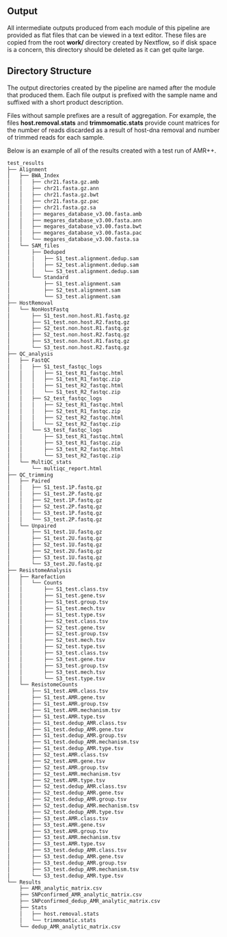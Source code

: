 Output
------

All intermediate outputs produced from each module of this pipeline are provided as flat files that can be viewed in a text editor. These files are copied from the root **work/** directory created by Nextflow, so if disk space is a concern, this directory should be deleted as it can get quite large.

Directory Structure
-------------------

The output directories created by the pipeline are named after the module that produced them. Each file output is prefixed with the sample name and suffixed with a short product description. 

Files without sample prefixes are a result of aggregation. For example, the files **host.removal.stats** and **trimmomatic.stats** provide count matrices for the number of reads discarded as a result of host-dna removal and number of trimmed reads for each sample. 

Below is an example of all of the results created with a test run of AMR++.

```bash
test_results
├── Alignment
│   ├── BWA_Index
│   │   ├── chr21.fasta.gz.amb
│   │   ├── chr21.fasta.gz.ann
│   │   ├── chr21.fasta.gz.bwt
│   │   ├── chr21.fasta.gz.pac
│   │   ├── chr21.fasta.gz.sa
│   │   ├── megares_database_v3.00.fasta.amb
│   │   ├── megares_database_v3.00.fasta.ann
│   │   ├── megares_database_v3.00.fasta.bwt
│   │   ├── megares_database_v3.00.fasta.pac
│   │   └── megares_database_v3.00.fasta.sa
│   └── SAM_files
│       ├── Deduped
│       │   ├── S1_test.alignment.dedup.sam
│       │   ├── S2_test.alignment.dedup.sam
│       │   └── S3_test.alignment.dedup.sam
│       └── Standard
│           ├── S1_test.alignment.sam
│           ├── S2_test.alignment.sam
│           └── S3_test.alignment.sam
├── HostRemoval
│   └── NonHostFastq
│       ├── S1_test.non.host.R1.fastq.gz
│       ├── S1_test.non.host.R2.fastq.gz
│       ├── S2_test.non.host.R1.fastq.gz
│       ├── S2_test.non.host.R2.fastq.gz
│       ├── S3_test.non.host.R1.fastq.gz
│       └── S3_test.non.host.R2.fastq.gz
├── QC_analysis
│   ├── FastQC
│   │   ├── S1_test_fastqc_logs
│   │   │   ├── S1_test_R1_fastqc.html
│   │   │   ├── S1_test_R1_fastqc.zip
│   │   │   ├── S1_test_R2_fastqc.html
│   │   │   └── S1_test_R2_fastqc.zip
│   │   ├── S2_test_fastqc_logs
│   │   │   ├── S2_test_R1_fastqc.html
│   │   │   ├── S2_test_R1_fastqc.zip
│   │   │   ├── S2_test_R2_fastqc.html
│   │   │   └── S2_test_R2_fastqc.zip
│   │   └── S3_test_fastqc_logs
│   │       ├── S3_test_R1_fastqc.html
│   │       ├── S3_test_R1_fastqc.zip
│   │       ├── S3_test_R2_fastqc.html
│   │       └── S3_test_R2_fastqc.zip
│   └── MultiQC_stats
│       └── multiqc_report.html
├── QC_trimming
│   ├── Paired
│   │   ├── S1_test.1P.fastq.gz
│   │   ├── S1_test.2P.fastq.gz
│   │   ├── S2_test.1P.fastq.gz
│   │   ├── S2_test.2P.fastq.gz
│   │   ├── S3_test.1P.fastq.gz
│   │   └── S3_test.2P.fastq.gz
│   └── Unpaired
│       ├── S1_test.1U.fastq.gz
│       ├── S1_test.2U.fastq.gz
│       ├── S2_test.1U.fastq.gz
│       ├── S2_test.2U.fastq.gz
│       ├── S3_test.1U.fastq.gz
│       └── S3_test.2U.fastq.gz
├── ResistomeAnalysis
│   ├── Rarefaction
│   │   └── Counts
│   │       ├── S1_test.class.tsv
│   │       ├── S1_test.gene.tsv
│   │       ├── S1_test.group.tsv
│   │       ├── S1_test.mech.tsv
│   │       ├── S1_test.type.tsv
│   │       ├── S2_test.class.tsv
│   │       ├── S2_test.gene.tsv
│   │       ├── S2_test.group.tsv
│   │       ├── S2_test.mech.tsv
│   │       ├── S2_test.type.tsv
│   │       ├── S3_test.class.tsv
│   │       ├── S3_test.gene.tsv
│   │       ├── S3_test.group.tsv
│   │       ├── S3_test.mech.tsv
│   │       └── S3_test.type.tsv
│   └── ResistomeCounts
│       ├── S1_test.AMR.class.tsv
│       ├── S1_test.AMR.gene.tsv
│       ├── S1_test.AMR.group.tsv
│       ├── S1_test.AMR.mechanism.tsv
│       ├── S1_test.AMR.type.tsv
│       ├── S1_test.dedup_AMR.class.tsv
│       ├── S1_test.dedup_AMR.gene.tsv
│       ├── S1_test.dedup_AMR.group.tsv
│       ├── S1_test.dedup_AMR.mechanism.tsv
│       ├── S1_test.dedup_AMR.type.tsv
│       ├── S2_test.AMR.class.tsv
│       ├── S2_test.AMR.gene.tsv
│       ├── S2_test.AMR.group.tsv
│       ├── S2_test.AMR.mechanism.tsv
│       ├── S2_test.AMR.type.tsv
│       ├── S2_test.dedup_AMR.class.tsv
│       ├── S2_test.dedup_AMR.gene.tsv
│       ├── S2_test.dedup_AMR.group.tsv
│       ├── S2_test.dedup_AMR.mechanism.tsv
│       ├── S2_test.dedup_AMR.type.tsv
│       ├── S3_test.AMR.class.tsv
│       ├── S3_test.AMR.gene.tsv
│       ├── S3_test.AMR.group.tsv
│       ├── S3_test.AMR.mechanism.tsv
│       ├── S3_test.AMR.type.tsv
│       ├── S3_test.dedup_AMR.class.tsv
│       ├── S3_test.dedup_AMR.gene.tsv
│       ├── S3_test.dedup_AMR.group.tsv
│       ├── S3_test.dedup_AMR.mechanism.tsv
│       └── S3_test.dedup_AMR.type.tsv
└── Results
    ├── AMR_analytic_matrix.csv
    ├── SNPconfirmed_AMR_analytic_matrix.csv
    ├── SNPconfirmed_dedup_AMR_analytic_matrix.csv
    ├── Stats
    │   ├── host.removal.stats
    │   └── trimmomatic.stats
    └── dedup_AMR_analytic_matrix.csv



```
